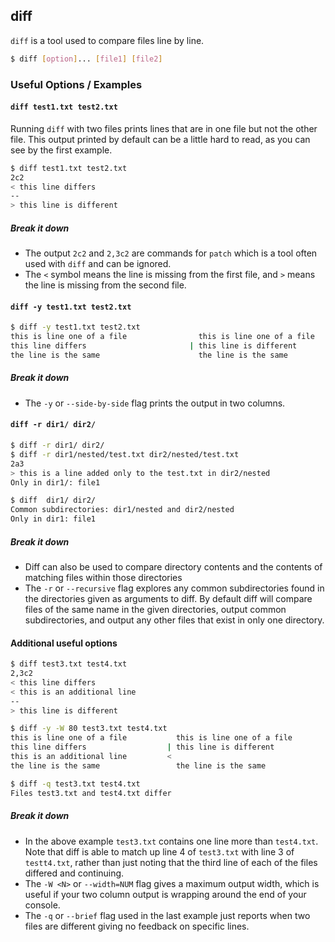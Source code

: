 ---
---

diff
-------

`diff` is a tool used to compare files line by line.

~~~ bash
$ diff [option]... [file1] [file2] 
~~~

<!--more-->

### Useful Options / Examples

#### `diff test1.txt test2.txt`

Running `diff` with two files prints lines that are in one file but not the other file. This output printed by default can be a little hard to read, as you can see by the first example.

~~~ bash
$ diff test1.txt test2.txt
2c2
< this line differs
--
> this line is different
~~~

##### Break it down

* The output `2c2` and `2,3c2` are commands for `patch` which is a tool often used with `diff` and can be ignored.
* The `<` symbol means the line is missing from the first file, and `>` means the line is missing from the second file.

#### `diff -y test1.txt test2.txt`
~~~ bash
$ diff -y test1.txt test2.txt
this is line one of a file                this is line one of a file
this line differs                       | this line is different
the line is the same                      the line is the same
~~~

##### Break it down

* The `-y` or `--side-by-side` flag prints the output in two columns. 

#### `diff -r dir1/ dir2/`
~~~ bash
$ diff -r dir1/ dir2/
$ diff -r dir1/nested/test.txt dir2/nested/test.txt
2a3
> this is a line added only to the test.txt in dir2/nested
Only in dir1/: file1
~~~
~~~ bash
$ diff  dir1/ dir2/
Common subdirectories: dir1/nested and dir2/nested
Only in dir1: file1
~~~

##### Break it down
* Diff can also be used to compare directory contents and the contents of matching files within those directories
* The `-r` or `--recursive` flag explores any common subdirectories found in the directories given as arguments to diff. By default diff will compare files of the same name in the given directories, output common subdirectories, and output any other files that exist in only one directory.

#### Additional useful options

~~~ bash 
$ diff test3.txt test4.txt
2,3c2
< this line differs
< this is an additional line
--
> this line is different
~~~
~~~ bash
$ diff -y -W 80 test3.txt test4.txt
this is line one of a file           this is line one of a file
this line differs                  | this line is different
this is an additional line         <
the line is the same                 the line is the same
~~~
~~~ bash
$ diff -q test3.txt test4.txt
Files test3.txt and test4.txt differ
~~~

##### Break it down

* In the above example `test3.txt` contains one line more than `test4.txt`. Note that diff is able to match up line 4 of `test3.txt` with line 3 of `testt4.txt`, rather than just noting that the third line of each of the files differed and continuing.
* The `-W <N>` or `--width=NUM` flag gives a maximum output width, which is useful if your two column output is wrapping around the end of your console.
* The `-q` or `--brief` flag used in the last example just reports when two files are different giving no feedback on specific lines.
